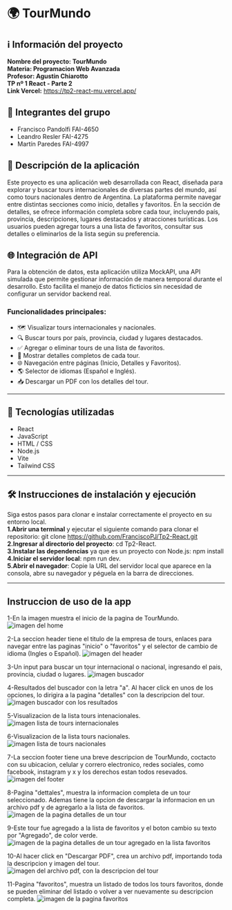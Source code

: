 # 🌍 TourMundo

## ℹ️ Información del proyecto

**Nombre del proyecto: TourMundo**  <br>
**Materia: Programacion Web Avanzada** <br>
**Profesor: Agustin Chiarotto** <br>
**TP nº 1 React - Parte 2**<br>
**Link Vercel:** https://tp2-react-mu.vercel.app/

## 👥 Integrantes del grupo

- Francisco Pandolfi FAI-4650
- Leandro Resler FAI-4275
- Martín Paredes FAI-4997

## 📌 Descripción de la aplicación

Este proyecto es una aplicación web desarrollada con React, diseñada para explorar y buscar tours internacionales de diversas partes del mundo, así como tours nacionales dentro de Argentina. La plataforma permite navegar entre distintas secciones como inicio, detalles y favoritos. En la sección de detalles, se ofrece información completa sobre cada tour, incluyendo país, provincia, descripciones, lugares destacados y atracciones turísticas. Los usuarios pueden agregar tours a una lista de favoritos, consultar sus detalles o eliminarlos de la lista según su preferencia.

## 🌐 Integración de API
Para la obtención de datos, esta aplicación utiliza MockAPI, una API simulada que permite gestionar información de manera temporal durante el desarrollo. Esto facilita el manejo de datos ficticios sin necesidad de configurar un servidor backend real.

### Funcionalidades principales:

- 🗺️ Visualizar tours internacionales y nacionales.
- 🔍 Buscar tours por país, provincia, ciudad y lugares destacados.
- ✅ Agregar o eliminar tours de una lista de favoritos.
- 📄 Mostrar detalles completos de cada tour.
- 🌐 Navegación entre páginas (Inicio, Detalles y Favoritos).
- 🌎 Selector de idiomas (Español e Inglés).
- 📥 Descargar un PDF con los detalles del tour.

---

## 🧪 Tecnologías utilizadas

- React
- JavaScript
- HTML / CSS
- Node.js
- Vite
- Tailwind CSS

---

## 🛠️ Instrucciones de instalación y ejecución
Siga estos pasos para clonar e instalar correctamente el proyecto en su entorno local.<br>
**1.Abrir una terminal** y ejecutar el siguiente comando para clonar el repositorio: git clone https://github.com/FranciscoPJ/Tp2-React.git<br>
**2.Ingresar al directorio del proyecto**: cd Tp2-React.<br>
**3.Instalar las dependencias** ya que es un proyecto con Node.js: npm install<br>
**4.Iniciar el servidor local**: npm run dev.<br>
**5.Abrir el navegador**: Copie la URL del servidor local que aparece en la consola, abre su navegador y péguela en la barra de direcciones.

---

## Instruccion de uso de la app

1-En la imagen muestra el inicio de la pagina de TourMundo.
![imagen del home](./src/assets/images/home.png)

2-La seccion header tiene el titulo de la empresa de tours, enlaces para navegar entre las paginas "inicio" o "favoritos" y el selector de cambio de idioma (Ingles o Español).
![imagen del header](./src/assets/images/header.png)

3-Un input para buscar un tour internacional o nacional, ingresando el pais, provincia, ciudad o lugares.
![imagen buscador](./src/assets/images/buscador.png)

4-Resultados del buscador con la letra "a". Al hacer click en unos de los opciones, lo dirigira a la pagina "detalles" con la descripcion del tour.
![imagen buscador con los resultados](./src/assets/images/resultados-buscador.png)

5-Visualizacion de la lista tours intenacionales.
![imagen lista de tours internacionales](./src/assets/images/lista-internacionales.png)

6-Visualizacion de la lista tours nacionales.
![imagen lista de tours nacionales](./src/assets/images/lista-nacionales.png)

7-La seccion footer tiene una breve descripcion de TourMundo, coctacto con su ubicacion, celular y correro electronico, redes sociales, como facebook, instagram y x y los derechos estan todos resevados.
![imagen del footer](./src/assets/images/footer.png)

8-Pagina "dettales", muestra la informacion completa de un tour seleccionado. Ademas tiene la opcion de descargar la informacion en un archivo pdf y de agregarlo a la lista de favoritos.
![imagen de la pagina detalles de un tour](./src/assets/images/detalles.png)

9-Este tour fue agregado a la lista de favoritos y el boton cambio su texto por "Agregado", de color verde.
![imagen de la pagina detalles de un tour agregado en la lista favoritos](./src/assets/images/detallesAgregado.png)

10-Al hacer click en "Descargar PDF", crea un archivo pdf, importando toda la descripcion y imagen del tour.
![imagen del archivo pdf, con la descripcion del tour](./src/assets/images/pdf.png)

11-Pagina "favoritos", muestra un listado de todos los tours favoritos, donde se pueden eliminar del listado o volver a ver nuevamente su descripcion completa.
![imagen de la pagina favoritos](./src/assets/images/favoritos.png)

<!-- ## Información relevante -->